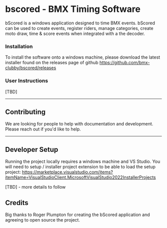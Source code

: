 # bscored - BMX Timing Software

bScored is a windows application designed to time BMX events. bScored can be used to create events, register riders, manage categories, create moto draw, time & score events when integrated with a the decoder.

### Installation

To install the software onto a windows machine, please download the latest installer found on the releases page of github https://github.com/bmx-clubby/bscored/releases


### User Instructions

[TBD]

--- 

## Contributing

We are looking for people to help with documentation and development. Please reach out if you'd like to help.

---

## Developer Setup

Running the project locally requires a windows machine and VS Studio. You will need to setup / installer project extension to be able to load the setup project: https://marketplace.visualstudio.com/items?itemName=VisualStudioClient.MicrosoftVisualStudio2022InstallerProjects




[TBD] - more details to follow

## Credits

Big thanks to Roger Plumpton for creating the bScored application and agreeing to open source the project. 
